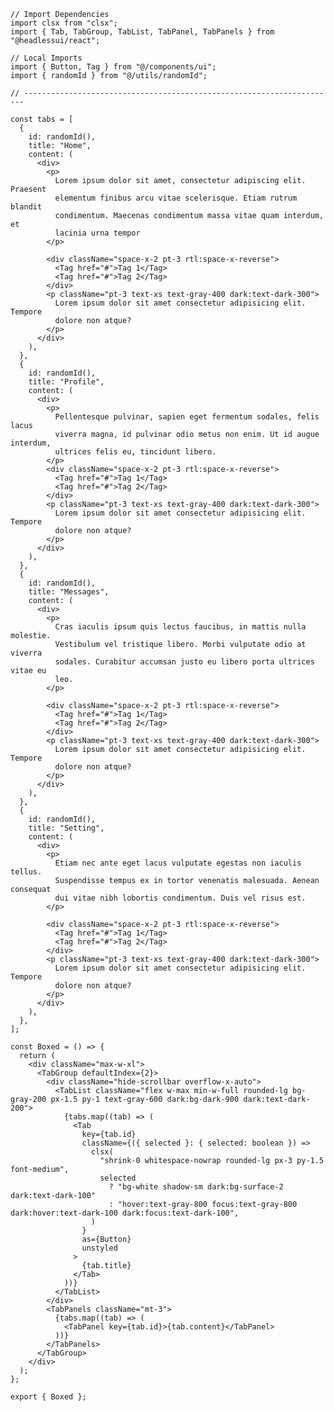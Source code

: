 ﻿```tsx
// Import Dependencies
import clsx from "clsx";
import { Tab, TabGroup, TabList, TabPanel, TabPanels } from "@headlessui/react";

// Local Imports
import { Button, Tag } from "@/components/ui";
import { randomId } from "@/utils/randomId";

// ----------------------------------------------------------------------

const tabs = [
  {
    id: randomId(),
    title: "Home",
    content: (
      <div>
        <p>
          Lorem ipsum dolor sit amet, consectetur adipiscing elit. Praesent
          elementum finibus arcu vitae scelerisque. Etiam rutrum blandit
          condimentum. Maecenas condimentum massa vitae quam interdum, et
          lacinia urna tempor
        </p>

        <div className="space-x-2 pt-3 rtl:space-x-reverse">
          <Tag href="#">Tag 1</Tag>
          <Tag href="#">Tag 2</Tag>
        </div>
        <p className="pt-3 text-xs text-gray-400 dark:text-dark-300">
          Lorem ipsum dolor sit amet consectetur adipisicing elit. Tempore
          dolore non atque?
        </p>
      </div>
    ),
  },
  {
    id: randomId(),
    title: "Profile",
    content: (
      <div>
        <p>
          Pellentesque pulvinar, sapien eget fermentum sodales, felis lacus
          viverra magna, id pulvinar odio metus non enim. Ut id augue interdum,
          ultrices felis eu, tincidunt libero.
        </p>
        <div className="space-x-2 pt-3 rtl:space-x-reverse">
          <Tag href="#">Tag 1</Tag>
          <Tag href="#">Tag 2</Tag>
        </div>
        <p className="pt-3 text-xs text-gray-400 dark:text-dark-300">
          Lorem ipsum dolor sit amet consectetur adipisicing elit. Tempore
          dolore non atque?
        </p>
      </div>
    ),
  },
  {
    id: randomId(),
    title: "Messages",
    content: (
      <div>
        <p>
          Cras iaculis ipsum quis lectus faucibus, in mattis nulla molestie.
          Vestibulum vel tristique libero. Morbi vulputate odio at viverra
          sodales. Curabitur accumsan justo eu libero porta ultrices vitae eu
          leo.
        </p>

        <div className="space-x-2 pt-3 rtl:space-x-reverse">
          <Tag href="#">Tag 1</Tag>
          <Tag href="#">Tag 2</Tag>
        </div>
        <p className="pt-3 text-xs text-gray-400 dark:text-dark-300">
          Lorem ipsum dolor sit amet consectetur adipisicing elit. Tempore
          dolore non atque?
        </p>
      </div>
    ),
  },
  {
    id: randomId(),
    title: "Setting",
    content: (
      <div>
        <p>
          Etiam nec ante eget lacus vulputate egestas non iaculis tellus.
          Suspendisse tempus ex in tortor venenatis malesuada. Aenean consequat
          dui vitae nibh lobortis condimentum. Duis vel risus est.
        </p>

        <div className="space-x-2 pt-3 rtl:space-x-reverse">
          <Tag href="#">Tag 1</Tag>
          <Tag href="#">Tag 2</Tag>
        </div>
        <p className="pt-3 text-xs text-gray-400 dark:text-dark-300">
          Lorem ipsum dolor sit amet consectetur adipisicing elit. Tempore
          dolore non atque?
        </p>
      </div>
    ),
  },
];

const Boxed = () => {
  return (
    <div className="max-w-xl">
      <TabGroup defaultIndex={2}>
        <div className="hide-scrollbar overflow-x-auto">
          <TabList className="flex w-max min-w-full rounded-lg bg-gray-200 px-1.5 py-1 text-gray-600 dark:bg-dark-900 dark:text-dark-200">
            {tabs.map((tab) => (
              <Tab
                key={tab.id}
                className={({ selected }: { selected: boolean }) =>
                  clsx(
                    "shrink-0 whitespace-nowrap rounded-lg px-3 py-1.5 font-medium",
                    selected
                      ? "bg-white shadow-sm dark:bg-surface-2 dark:text-dark-100"
                      : "hover:text-gray-800 focus:text-gray-800 dark:hover:text-dark-100 dark:focus:text-dark-100",
                  )
                }
                as={Button}
                unstyled
              >
                {tab.title}
              </Tab>
            ))}
          </TabList>
        </div>
        <TabPanels className="mt-3">
          {tabs.map((tab) => (
            <TabPanel key={tab.id}>{tab.content}</TabPanel>
          ))}
        </TabPanels>
      </TabGroup>
    </div>
  );
};

export { Boxed };

```
